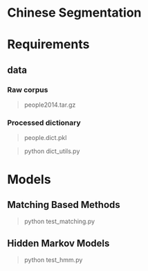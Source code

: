 <h1>Chinese Segmentation</h1>

# Requirements

## data

### Raw corpus

> people2014.tar.gz

### Processed dictionary

> people.dict.pkl

> python dict_utils.py

# Models

## Matching Based Methods

> python test_matching.py

## Hidden Markov Models

> python test_hmm.py

